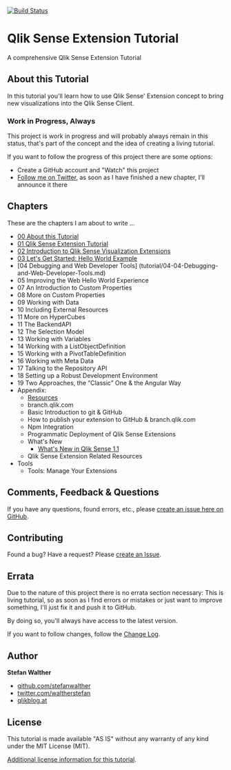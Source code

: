 [![Build Status](https://travis-ci.org/stefanwalther/qliksense-extension-tutorial.svg?branch=master)](https://travis-ci.org/stefanwalther/qliksense-extension-tutorial)
# Qlik Sense Extension Tutorial

A comprehensive Qlik Sense Extension Tutorial

## About this Tutorial

In this tutorial you'll learn how to use Qlik Sense' Extension concept to bring new visualizations into the Qlik Sense Client.

### Work in Progress, Always

This project is work in progress and will probably always remain in this status, that's part of the concept and the idea of creating a living tutorial.

If you want to follow the progress of this project there are some options:

* Create a GitHub account and "Watch" this project
* [Follow me on Twitter](http://twitter.com/waltherstefan), as soon as I have finished a new chapter, I'll announce it there

## Chapters

These are the chapters I am about to write ...

* [00 About this Tutorial](tutorial/00-About.md)
* [01 Qlik Sense Extension Tutorial](tutorial/01-Qlik-Sense-Extension-Tutorial.md)
* [02 Introduction to Qlik Sense Visualization Extensions](tutorial/02-Introduction-to-Qlik-Sense-Visualization-Extensions.md)
* [03 Let's Get Started: Hello World Example](tutorial/03-Lets-Get-Started--Hello-World-Example.md)
* [04 Debugging and Web Developer Tools] (tutorial/04-04-Debugging-and-Web-Developer-Tools.md)
* 05 Improving the Web Hello World Experience
* 07 An Introduction to Custom Properties
* 08 More on Custom Properties
* 09 Working with Data
* 10 Including External Resources
* 11 More on  HyperCubes
* 11 The BackendAPI
* 12 The Selection Model
* 13 Working with Variables
* 14 Working with a ListObjectDefinition
* 15 Working with a PivotTableDefinition
* 16 Working with Meta Data
* 17 Talking to the Repository API
* 18 Setting up a Robust Development Environment
* 19 Two Approaches, the “Classic” One & the Angular Way
* Appendix:
	* [Resources](tutorial/1001-Appendix-Resources.md)
	* branch.qlik.com
	* Basic Introduction to git & GitHub
	* How to publish your extension to GitHub & branch.qlik.com
	* Npm Integration
	* Programmatic Deployment of Qlik Sense Extensions
	* What's New
		* [What's New in Qlik Sense 1.1](tutorial/2011-Appendix-Whats-New-in-Qlik-Sense-1.1.md)
	* Qlik Sense Extension Related Resources
* Tools
	* Tools: Manage Your Extensions


## Comments, Feedback & Questions

If you have any questions, found errors, etc., please [create an issue here on GitHub](https://github.com/stefanwalther/qliksense-extension-tutorial/issues).

## Contributing

Found a bug? Have a request? Please [create an Issue](https://github.com/stefanwalther/qliksense-extension-tutorial/issues).

## Errata
Due to the nature of this project there is no errata section necessary: This is living tutorial, so as soon as I find errors or mistakes or just want to improve something, I'll just fix it and push it to GitHub.

By doing so, you'll always have access to the latest version.

If you want to follow changes, follow the [Change Log](CHANGELOG.md).


## Author

**Stefan Walther**

* [github.com/stefanwalther](http://github.com/stefanwalther)
* [twitter.com/waltherstefan](http://twitter.com/waltherstefan)
* [qlikblog.at](http://www.qlikblog.at)

## License

This tutorial is made available "AS IS" without any warranty of any kind under the MIT License (MIT).

[Additional license information for this tutorial](https://github.com/stefanwalther/qliksense-extension-tutorial/blob/master/LICENSE.md).
